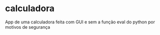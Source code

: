 # calculadora
App de uma calculadora feita com GUI e sem a função eval do python por motivos de segurança
